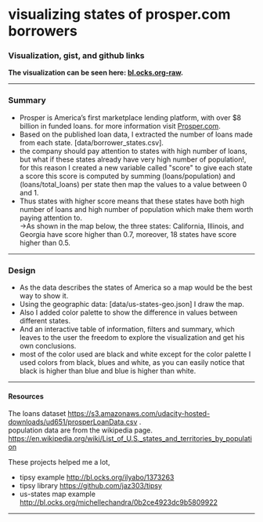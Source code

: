 # visualizing states of prosper.com borrowers  

### Visualization, gist, and github links
**The visualization can be seen here: [bl.ocks.org-raw](http://bl.ocks.org/khaledfouda/raw/07b8f3d90f10b06a3938ef9809c8e914/).**    

------------

### Summary  
- Prosper is America’s first marketplace lending platform, with over $8 billion in funded loans. for more information visit [Prosper.com](https://www.prosper.com/).     
- Based on the published loan data, I extracted the number of loans made from each state. [data/borrower_states.csv].
- the company should pay attention to states with high number of loans, but what if these states already have very high number of population!, for this reason I created a new variable called "score" to give each state a score this score is computed by summing (loans/population) and (loans/total_loans) per state then map the values to a value between 0 and 1.  
- Thus states with higher score means that these states have both high number of loans and high number of population which make them worth paying attention to.  
->As shown in the map below, the three states: California, Illinois, and Georgia have score higher than 0.7, moreover, 18 states have score higher than 0.5.

--------

### Design
- As the data describes the states of America so a map would be the best way to show it.  
- Using the geographic data: [data/us-states-geo.json] I draw the map.  
- Also I added color palette to show the difference in values between different states.  
- And an interactive table of information, filters and summary, which leaves to the user the freedom to explore the visualization and get his own conclusions.  
- most of the color used are black and white except for the color palette I used colors from black, blues and white, as you can easily notice that black is higher than blue and blue is higher than white.  

-----------

#### Resources

The loans dataset https://s3.amazonaws.com/udacity-hosted-downloads/ud651/prosperLoanData.csv .  
population data are from the wikipedia page.  https://en.wikipedia.org/wiki/List_of_U.S._states_and_territories_by_population

These projects helped me a lot,
- tipsy example http://bl.ocks.org/ilyabo/1373263  
- tipsy library https://github.com/jaz303/tipsy   
- us-states map example http://bl.ocks.org/michellechandra/0b2ce4923dc9b5809922

-------------------------
